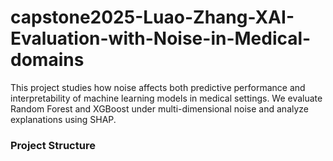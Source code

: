 # capstone2025-Luao-Zhang-XAI-Evaluation-with-Noise-in-Medical-domains
This project studies how noise affects both predictive performance and interpretability of machine learning models in medical settings. We evaluate Random Forest and XGBoost under multi-dimensional noise and analyze explanations using SHAP.

### Project Structure
